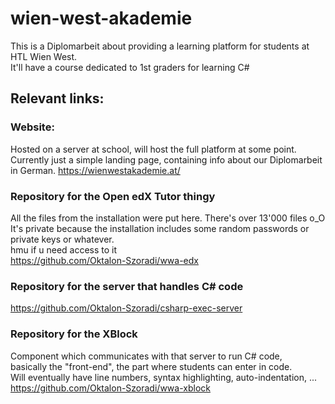# wien-west-akademie
This is a Diplomarbeit about providing a learning platform for students at HTL Wien West.  
It'll have a course dedicated to 1st graders for learning C#

## Relevant links:

### Website:
Hosted on a server at school, will host the full platform at some point.  
Currently just a simple landing page, containing info about our Diplomarbeit in German.
https://wienwestakademie.at/

### Repository for the Open edX Tutor thingy
All the files from the installation were put here. There's over 13'000 files  o_O  
It's private because the installation includes some random passwords or private keys or whatever.  
hmu if u need access to it  
https://github.com/Oktalon-Szoradi/wwa-edx

### Repository for the server that handles C# code
https://github.com/Oktalon-Szoradi/csharp-exec-server

### Repository for the XBlock
Component which communicates with that server to run C# code,  
basically the "front-end", the part where students can enter in code.  
Will eventually have line numbers, syntax highlighting, auto-indentation, ...  
https://github.com/Oktalon-Szoradi/wwa-xblock
